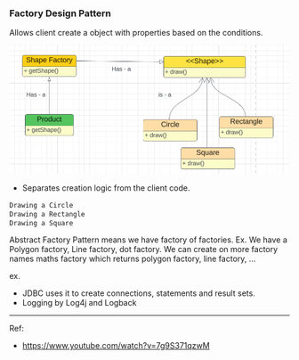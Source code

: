 ### Factory Design Pattern

Allows client create a object with properties based on the conditions.

![img.png](../../Assets/factory.png)
- Separates creation logic from the client code.

```agsl
Drawing a Circle
Drawing a Rectangle
Drawing a Square
```

Abstract Factory Pattern means we have factory of factories.
Ex. We have a Polygon factory, Line factory, dot factory. We can 
create on more factory names maths factory which returns polygon factory, 
line factory, ...

ex. 
- JDBC uses it to create connections, statements and result sets.
- Logging by Log4j and Logback


---

Ref: 
- https://www.youtube.com/watch?v=7g9S371qzwM